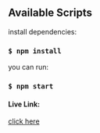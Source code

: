 ## Available Scripts

install dependencies:

### `$ npm install`

you can run:

### `$ npm start`


#### Live Link: 
<a style="text-decoration: underline" href="https://nipun-estatery.netlify.app/"> click here </a>
